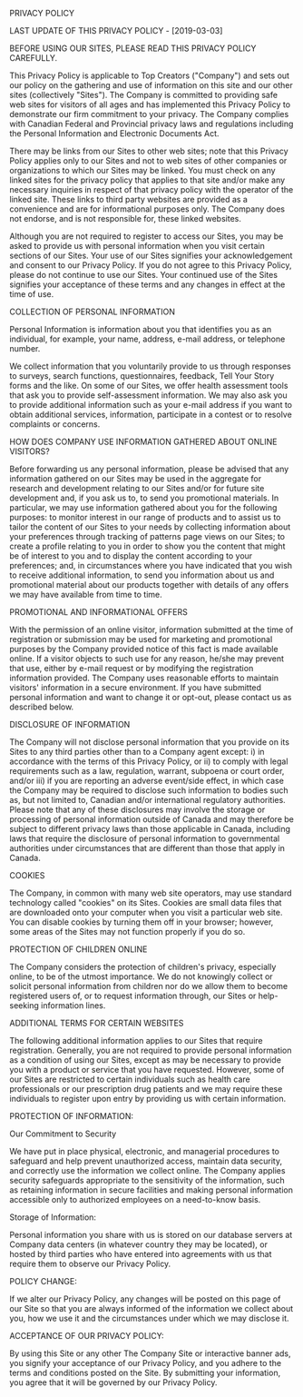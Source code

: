 PRIVACY POLICY


LAST UPDATE OF THIS PRIVACY POLICY - [2019-03-03]

BEFORE USING OUR SITES, PLEASE READ THIS PRIVACY POLICY CAREFULLY.

This Privacy Policy is applicable to Top Creators ("Company") and sets out our policy on the gathering and use of information on this site and our other sites (collectively "Sites"). The Company is committed to providing safe web sites for visitors of all ages and has implemented this Privacy Policy to demonstrate our firm commitment to your privacy. The Company complies with Canadian Federal and Provincial privacy laws and regulations including the Personal Information and Electronic Documents Act.

There may be links from our Sites to other web sites; note that this Privacy Policy applies only to our Sites and not to web sites of other companies or organizations to which our Sites may be linked. You must check on any linked sites for the privacy policy that applies to that site and/or make any necessary inquiries in respect of that privacy policy with the operator of the linked site. These links to third party websites are provided as a convenience and are for informational purposes only. The Company does not endorse, and is not responsible for, these linked websites.

Although you are not required to register to access our Sites, you may be asked to provide us with personal information when you visit certain sections of our Sites. Your use of our Sites signifies your acknowledgement and consent to our Privacy Policy. If you do not agree to this Privacy Policy, please do not continue to use our Sites. Your continued use of the Sites signifies your acceptance of these terms and any changes in effect at the time of use.

COLLECTION OF PERSONAL INFORMATION

Personal Information is information about you that identifies you as an individual, for example, your name, address, e-mail address, or telephone number.

We collect information that you voluntarily provide to us through responses to surveys, search functions, questionnaires, feedback, Tell Your Story forms and the like. On some of our Sites, we offer health assessment tools that ask you to provide self-assessment information. We may also ask you to provide additional information such as your e-mail address if you want to obtain additional services, information, participate in a contest or to resolve complaints or concerns.

HOW DOES COMPANY USE INFORMATION GATHERED ABOUT ONLINE VISITORS?

Before forwarding us any personal information, please be advised that any information gathered on our Sites may be used in the aggregate for research and development relating to our Sites and/or for future site development and, if you ask us to, to send you promotional materials. In particular, we may use information gathered about you for the following purposes: to monitor interest in our range of products and to assist us to tailor the content of our Sites to your needs by collecting information about your preferences through tracking of patterns page views on our Sites; to create a profile relating to you in order to show you the content that might be of interest to you and to display the content according to your preferences; and, in circumstances where you have indicated that you wish to receive additional information, to send you information about us and promotional material about our products together with details of any offers we may have available from time to time.

PROMOTIONAL AND INFORMATIONAL OFFERS

With the permission of an online visitor, information submitted at the time of registration or submission may be used for marketing and promotional purposes by the Company provided notice of this fact is made available online. If a visitor objects to such use for any reason, he/she may prevent that use, either by e-mail request or by modifying the registration information provided. The Company uses reasonable efforts to maintain visitors' information in a secure environment. If you have submitted personal information and want to change it or opt-out, please contact us as described below.

DISCLOSURE OF INFORMATION

The Company will not disclose personal information that you provide on its Sites to any third parties other than to a Company agent except: i) in accordance with the terms of this Privacy Policy, or ii) to comply with legal requirements such as a law, regulation, warrant, subpoena or court order, and/or iii) if you are reporting an adverse event/side effect, in which case the Company may be required to disclose such information to bodies such as, but not limited to, Canadian and/or international regulatory authorities. Please note that any of these disclosures may involve the storage or processing of personal information outside of Canada and may therefore be subject to different privacy laws than those applicable in Canada, including laws that require the disclosure of personal information to governmental authorities under circumstances that are different than those that apply in Canada.

COOKIES

The Company, in common with many web site operators, may use standard technology called "cookies" on its Sites. Cookies are small data files that are downloaded onto your computer when you visit a particular web site. You can disable cookies by turning them off in your browser; however, some areas of the Sites may not function properly if you do so.

PROTECTION OF CHILDREN ONLINE

The Company considers the protection of children's privacy, especially online, to be of the utmost importance. We do not knowingly collect or solicit personal information from children nor do we allow them to become registered users of, or to request information through, our Sites or help-seeking information lines.

ADDITIONAL TERMS FOR CERTAIN WEBSITES

The following additional information applies to our Sites that require registration. Generally, you are not required to provide personal information as a condition of using our Sites, except as may be necessary to provide you with a product or service that you have requested. However, some of our Sites are restricted to certain individuals such as health care professionals or our prescription drug patients and we may require these individuals to register upon entry by providing us with certain information.

PROTECTION OF INFORMATION:

Our Commitment to Security

We have put in place physical, electronic, and managerial procedures to safeguard and help prevent unauthorized access, maintain data security, and correctly use the information we collect online. The Company applies security safeguards appropriate to the sensitivity of the information, such as retaining information in secure facilities and making personal information accessible only to authorized employees on a need-to-know basis.

Storage of Information:

Personal information you share with us is stored on our database servers at Company data centers (in whatever country they may be located), or hosted by third parties who have entered into agreements with us that require them to observe our Privacy Policy.

POLICY CHANGE:

If we alter our Privacy Policy, any changes will be posted on this page of our Site so that you are always informed of the information we collect about you, how we use it and the circumstances under which we may disclose it.

ACCEPTANCE OF OUR PRIVACY POLICY:

By using this Site or any other The Company Site or interactive banner ads, you signify your acceptance of our Privacy Policy, and you adhere to the terms and conditions posted on the Site. By submitting your information, you agree that it will be governed by our Privacy Policy.

